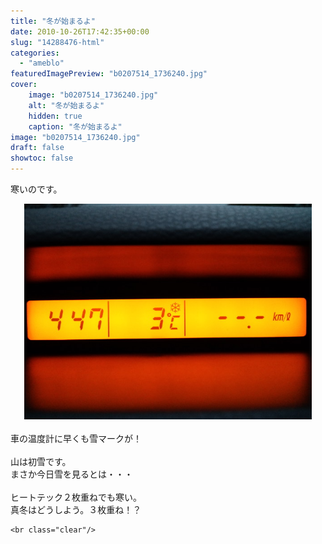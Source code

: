 ```yaml
---
title: "冬が始まるよ"
date: 2010-10-26T17:42:35+00:00
slug: "14288476-html"
categories:
  - "ameblo"
featuredImagePreview: "b0207514_1736240.jpg"
cover:
    image: "b0207514_1736240.jpg"
    alt: "冬が始まるよ"
    hidden: true
    caption: "冬が始まるよ"
image: "b0207514_1736240.jpg"
draft: false
showtoc: false
---
```

寒いのです。<br/>
<center><a href="b0207514_1736240.jpg" rel="nofollow"><img src="b0207514_1736240.jpg" alt="冬が始まるよ_b0207514_1736240.jpg" class="IMAGE_MID" height="345" width="460"/></a></center><br/>
車の温度計に早くも雪マークが！<br/>
<br/>
山は初雪です。<br/>
まさか今日雪を見るとは・・・<br/>
<br/>
ヒートテック２枚重ねでも寒い。<br/>
真冬はどうしよう。３枚重ね！？

    <br class="clear"/>
